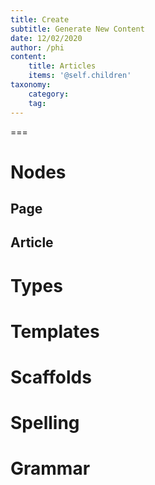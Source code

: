 ```yaml
---
title: Create
subtitle: Generate New Content
date: 12/02/2020
author: /phi
content:
    title: Articles
    items: '@self.children'
taxonomy:
    category: 
    tag: 
---
```




===


# Nodes
## Page
## Article

# Types

# Templates

# Scaffolds

# Spelling

# Grammar
